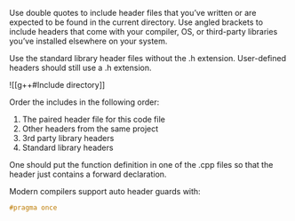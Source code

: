 Use double quotes to include header files that you’ve written or are expected to be found in the current directory. Use angled brackets to include headers that come with your compiler, OS, or third-party libraries you’ve installed elsewhere on your system.

Use the standard library header files without the .h extension. User-defined headers should still use a .h extension.

![[g++#Include directory]]

Order the includes in the following order:
1. The paired header file for this code file
2. Other headers from the same project
3. 3rd party library headers
4. Standard library headers

One should put the function definition in one of the .cpp files so that the header just contains a forward declaration.

Modern compilers support auto header guards with:
```cpp
#pragma once
```

